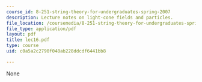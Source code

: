 ```yaml
---
course_id: 8-251-string-theory-for-undergraduates-spring-2007
description: Lecture notes on light-cone fields and particles.
file_location: /coursemedia/8-251-string-theory-for-undergraduates-spring-2007/c0a5a2c2790f048ab228ddcdf6441bb8_lec16.pdf
file_type: application/pdf
layout: pdf
title: lec16.pdf
type: course
uid: c0a5a2c2790f048ab228ddcdf6441bb8

---
```

None